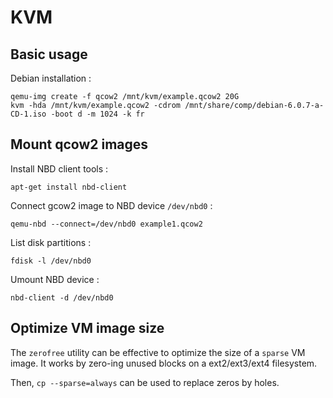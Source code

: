 # KVM #

## Basic usage ##

Debian installation :

~~~~~
qemu-img create -f qcow2 /mnt/kvm/example.qcow2 20G
kvm -hda /mnt/kvm/example.qcow2 -cdrom /mnt/share/comp/debian-6.0.7-a-CD-1.iso -boot d -m 1024 -k fr
~~~~~

## Mount qcow2 images ##

Install NBD client tools :

~~~~~
apt-get install nbd-client
~~~~~

Connect gcow2 image to NBD device `/dev/nbd0` :

~~~~~
qemu-nbd --connect=/dev/nbd0 example1.qcow2
~~~~~

List disk partitions :

~~~~~
fdisk -l /dev/nbd0
~~~~~

Umount NBD device :

~~~~~
nbd-client -d /dev/nbd0
~~~~~

## Optimize VM image size

The `zerofree` utility can be effective to optimize the size of a `sparse` VM
image. It works by zero-ing unused blocks on a ext2/ext3/ext4 filesystem.

Then, `cp --sparse=always` can be used to replace zeros by holes.

